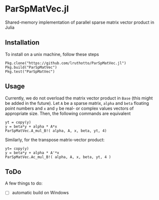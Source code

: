# ParSpMatVec.jl
Shared-memory implementation of parallel sparse matrix vector product in Julia

## Installation
To install on a unix machine, follow these steps
```
Pkg.clone("https://github.com/lruthotto/ParSpMatVec.jl")
Pkg.build("ParSpMatVec")
Pkg.test("ParSpMatVec")

```

## Usage
Currently, we do not overload the matrix vector product in `Base` (this might be added in the future). Let `A` be a sparse matrix, `alpha` and `beta` floating point numbers and `x` and `y` be real- or complex values vectors of appropriate size. Then, the following commands are equivalent 
```
yt = copy(y)
y = beta*y + alpha * A*x
ParSpMatVec.A_mul_B!( alpha, A, x, beta, yt, 4)
```
Similarly, for the transpose matrix-vector product:
```
yt= copy(y)
y = beta*y + alpha * A'*x
ParSpMatVec.Ac_mul_B!( alpha, A, x, beta, yt, 4 )
```

## ToDo

A few things to do:
-[ ] automatic build on Windows

